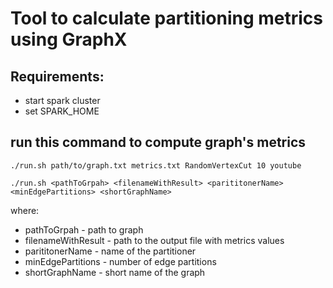 
# Tool to calculate partitioning metrics using GraphX

## Requirements:

 - start spark cluster
 -  set SPARK_HOME

## run this command to compute graph's metrics

`./run.sh path/to/graph.txt metrics.txt RandomVertexCut 10 youtube`

`./run.sh <pathToGrpah> <filenameWithResult> <parititonerName> <minEdgePartitions> <shortGraphName>`

where:

 * pathToGrpah - path to graph
 * filenameWithResult - path to the output file with metrics values
 * parititonerName - name of the partitioner
 * minEdgePartitions - number of edge partitions
 * shortGraphName - short name of the graph


